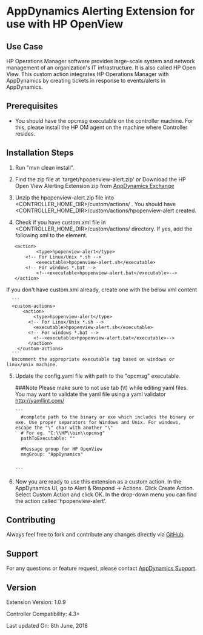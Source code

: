 # AppDynamics Alerting Extension for use with HP OpenView

## Use Case
HP Operations Manager software provides large-scale system and network management of an organization's IT infrastructure. It is also called HP Open View.
This custom action integrates HP Operations Manager with AppDynamics by creating tickets in response to events/alerts in AppDynamics.


## Prerequisites
- You should have the opcmsg executable on the controller machine. For this, please install the HP OM agent on the machine where Controller resides.

## Installation Steps
 1. Run "mvn clean install". 

 2. Find the zip file at 'target/hpopenview-alert.zip' or Download the HP Open View Alerting Extension zip from [AppDynamics Exchange](http://community.appdynamics.com/t5/AppDynamics-eXchange/idb-p/extensions)

 3. Unzip the hpopenview-alert.zip file into <CONTROLLER_HOME_DIR>/custom/actions/ . You should have  <CONTROLLER_HOME_DIR>/custom/actions/hpopenview-alert created.

 4. Check if you have custom.xml file in <CONTROLLER_HOME_DIR>/custom/actions/ directory. If yes, add the following xml to the <custom-actions> element.
 
   ```
      <action>
    		  <type>hpopenview-alert</type>
          <!-- For Linux/Unix *.sh -->
     		  <executable>hpopenview-alert.sh</executable>
          <!-- For windows *.bat -->
     		  <!--<executable>hpopenview-alert.bat</executable>-->
      </action>
  ```
     
   If you don't have custom.xml already, create one with the below xml content
    
      ```
      <custom-actions>
          <action>
      		  <type>hpopenview-alert</type>
            <!-- For Linux/Unix *.sh -->
       		  <executable>hpopenview-alert.sh</executable>
            <!-- For windows *.bat -->
       		  <!--<executable>hpopenview-alert.bat</executable>-->
     	    </action>
        </custom-actions>
      ```
      Uncomment the appropriate executable tag based on windows or linux/unix machine.
    
 5. Update the config.yaml file with path to the "opcmsg" executable.

    ###Note
    Please make sure to not use tab (\t) while editing yaml files. You may want to validate the yaml file using a yaml validator http://yamllint.com/

    	
        ```	
          #complete path to the binary or exe which includes the binary or exe. Use proper separators for Windows and Unix. For windows, escape the "\" char with another "\"
          # For eg. "C:\\HP\\bin\\opcmsg"
          pathToExecutable: ""
          
          #Message group for HP OpenView
          msgGroup: "AppDynamics"
          

        ```        
         
 6. Now you are ready to use this extension as a custom action. In the AppDynamics UI, go to Alert & Respond -> Actions. Click Create Action. Select Custom Action and click OK. In the drop-down menu you can find the action called 'hpopenview-alert'.

## Contributing
Always feel free to fork and contribute any changes directly via [GitHub](https://github.com/Appdynamics/hpopenview-alerting-extension).

## Support
For any questions or feature request, please contact [AppDynamics Support](mailto:help@appdynamics.com).

## Version
Extension Version: 1.0.9

Controller Compatibility: 4.3+

Last updated On: 8th June, 2018